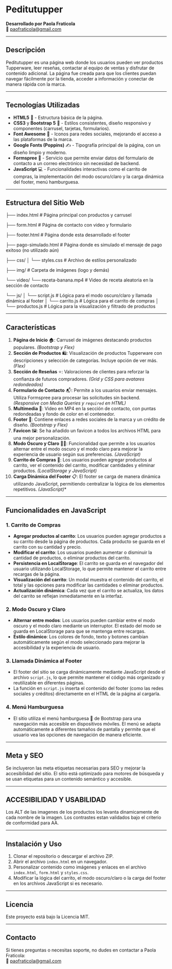# Peditutupper  
**Desarrollado por Paola Fraticola**  
📧 paofraticola@gmail.com

---

## Descripción  
Peditutupper es una página web donde los usuarios pueden ver productos Tupperware, leer reseñas, contactar al equipo de ventas y disfrutar de contenido adicional. La página fue creada para que los clientes puedan navegar fácilmente por la tienda, acceder a información y conectar de manera rápida con la marca.

---

## Tecnologías Utilizadas  

- **HTML5** 🎨 - Estructura básica de la página.
- **CSS3** y **Bootstrap 5** 📱 - Estilos consistentes, diseño responsivo y componentes (carrusel, tarjetas, formularios).
- **Font Awesome** 🔗 - Iconos para redes sociales, mejorando el acceso a las plataformas de la marca.
- **Google Fonts (Poppins)** ✍️ - Tipografía principal de la página, con un diseño limpio y moderno.
- **Formspree** 📧 - Servicio que permite enviar datos del formulario de contacto a un correo electrónico sin necesidad de backend.
- **JavaScript** 💻 - Funcionalidades interactivas como el carrito de compras, la implementación del modo oscuro/claro y la carga dinámica del footer, menú hamburguesa.

---

## Estructura del Sitio Web

├── index.html                # Página principal con productos y carrusel

├── form.html                 # Página de contacto con video y formulario

├── footer.html               # Página donde esta desarrollado el footer

├── pago-simulado.html        # Página donde es simulado el mensaje de pago exitoso (no utilizado aún)

├── css/
│   └── styles.css            # Archivo de estilos personalizado

├── img/                      # Carpeta de imágenes (logo y demás)

└── video/
    └── receta-banana.mp4     # Video de receta aleatoria en la sección de contacto

└── js/
│   └── script.js             # Lógica para el modo oscuro/claro y llamada dinámica al footer
│   └── carrito.js            # Lógica para el carrito de compras
│   └── productos.js          # Lógica para la visualización y filtrado de productos

---

## Características  

1. **Página de Inicio** 🏠: Carrusel de imágenes destacando productos populares. *(Bootstrap y Flex)*
2. **Sección de Productos** 🛍️: Visualización de productos Tupperware con descripciones y selección de categorías. Incluye opción de ver más. *(Flex)*
3. **Sección de Reseñas** ⭐: Valoraciones de clientes para reforzar la confianza de futuros compradores. *(Grid y CSS para avatares redondeados)*
4. **Formulario de Contacto** 📬: Permite a los usuarios enviar mensajes. Utiliza Formspree para procesar las solicitudes sin backend. *(Responsive con Media Queries y `required` en HTML)*
5. **Multimedia** 🎥: Video en MP4 en la sección de contacto, con puntas redondeadas y fondo de color en el contenedor.
6. **Footer** 📎: Contiene enlaces a redes sociales de la marca y un crédito de diseño. *(Bootstrap y Flex)*
7. **Favicon** 🖼️: Se ha añadido un favicon a todos los archivos HTML para una mejor personalización.
8. **Modo Oscuro y Claro** 🌙🌞: Funcionalidad que permite a los usuarios alternar entre el modo oscuro y el modo claro para mejorar la experiencia de usuario según sus preferencias. *(JavaScript)*
9. **Carrito de Compras** 🛒: Los usuarios pueden agregar productos al carrito, ver el contenido del carrito, modificar cantidades y eliminar productos. *(LocalStorage y JavaScript)*
10. **Carga Dinámica del Footer** 📋: El footer se carga de manera dinámica utilizando JavaScript, permitiendo centralizar la lógica de los elementos repetitivos. *(JavaScript)**

---

## Funcionalidades en JavaScript  

### 1. **Carrito de Compras**  
   - **Agregar productos al carrito**: Los usuarios pueden agregar productos a su carrito desde la página de productos. Cada producto se guarda en el carrito con su cantidad y precio.
   - **Modificar el carrito**: Los usuarios pueden aumentar o disminuir la cantidad de productos, o eliminar productos del carrito.
   - **Persistencia en LocalStorage**: El carrito se guarda en el navegador del usuario utilizando LocalStorage, lo que permite mantener el carrito entre recargas de la página.
   - **Visualización del carrito**: Un modal muestra el contenido del carrito, el total y las opciones para modificar las cantidades o eliminar productos.
   - **Actualización dinámica**: Cada vez que el carrito se actualiza, los datos del carrito se reflejan inmediatamente en la interfaz.

### 2. **Modo Oscuro y Claro**  
   - **Alternar entre modos**: Los usuarios pueden cambiar entre el modo oscuro y el modo claro mediante un interruptor. El estado del modo se guarda en LocalStorage para que se mantenga entre recargas.
   - **Estilo dinámico**: Los colores de fondo, texto y botones cambian automáticamente según el modo seleccionado para mejorar la accesibilidad y la experiencia de usuario.

### 3. **Llamada Dinámica al Footer**  
   - El footer del sitio se carga dinámicamente mediante JavaScript desde el archivo `script.js`, lo que permite mantener el código más organizado y reutilizable en diferentes páginas.
   - La función en `script.js` inserta el contenido del footer (como las redes sociales y créditos) directamente en el HTML de la página al cargarla.

### 4. **Menú Hamburguesa** 
   - El sitio utiliza el menú hamburguesa 🍔 de Bootstrap para una navegación más accesible en dispositivos móviles. El menú se adapta automáticamente a diferentes tamaños de pantalla y permite que el usuario vea las opciones de navegación de manera eficiente.

---   

## Meta y SEO  
Se incluyeron las meta etiquetas necesarias para SEO y mejorar la accesibilidad del sitio. El sitio está optimizado para motores de búsqueda y se usan etiquetas para un contenido semántico y accesible.

---


## ACCESIBILIDAD Y USABILIDAD
Los ALT de las imagenes de los productos los levanta dinamicamente de cada nombre de la imagen.
Los contrastes estan validados bajo el criterio de conformidad para AA.

---

## Instalación y Uso

1. Clonar el repositorio o descargar el archivo ZIP.
2. Abrir el archivo `index.html` en un navegador.
3. Personalizar contenido como imágenes y enlaces en el archivo `index.html`, `form.html` y `styles.css`.
4. Modificar la lógica del carrito, el modo oscuro/claro o la carga del footer en los archivos JavaScript si es necesario.

---

## Licencia  

Este proyecto está bajo la Licencia MIT. 

---

## Contacto  

Si tienes preguntas o necesitas soporte, no dudes en contactar a Paola Fraticola:  
📧 paofraticola@gmail.com